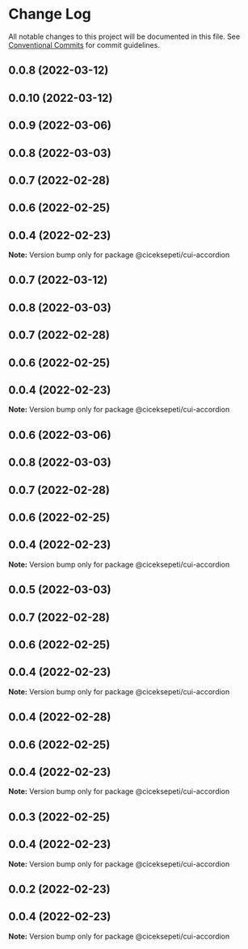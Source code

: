 # Change Log

All notable changes to this project will be documented in this file.
See [Conventional Commits](https://conventionalcommits.org) for commit guidelines.

## 0.0.8 (2022-03-12)



## 0.0.10 (2022-03-12)



## 0.0.9 (2022-03-06)



## 0.0.8 (2022-03-03)



## 0.0.7 (2022-02-28)



## 0.0.6 (2022-02-25)



## 0.0.4 (2022-02-23)

**Note:** Version bump only for package @ciceksepeti/cui-accordion





## 0.0.7 (2022-03-12)



## 0.0.8 (2022-03-03)



## 0.0.7 (2022-02-28)



## 0.0.6 (2022-02-25)



## 0.0.4 (2022-02-23)

**Note:** Version bump only for package @ciceksepeti/cui-accordion





## 0.0.6 (2022-03-06)



## 0.0.8 (2022-03-03)



## 0.0.7 (2022-02-28)



## 0.0.6 (2022-02-25)



## 0.0.4 (2022-02-23)

**Note:** Version bump only for package @ciceksepeti/cui-accordion





## 0.0.5 (2022-03-03)



## 0.0.7 (2022-02-28)



## 0.0.6 (2022-02-25)



## 0.0.4 (2022-02-23)

**Note:** Version bump only for package @ciceksepeti/cui-accordion





## 0.0.4 (2022-02-28)



## 0.0.6 (2022-02-25)



## 0.0.4 (2022-02-23)

**Note:** Version bump only for package @ciceksepeti/cui-accordion





## 0.0.3 (2022-02-25)



## 0.0.4 (2022-02-23)

**Note:** Version bump only for package @ciceksepeti/cui-accordion





## 0.0.2 (2022-02-23)



## 0.0.4 (2022-02-23)

**Note:** Version bump only for package @ciceksepeti/cui-accordion
